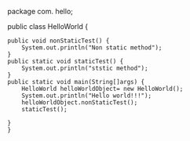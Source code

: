 package com. hello;

public class HelloWorld {

	public void nonStaticTest() {
		System.out.println("Non static method");
	}
	public static void staticTest() {
		System.out.println("ststic method");
	}
	public static void main(String[]args) {
		HelloWorld helloWorldObject= new HelloWorld();
		System.out.println("Hello world!!!");
		helloWorldObject.nonStaticTest();
		staticTest();
		
	}
	}
